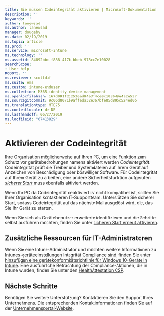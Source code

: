 ```yaml
---
title: Sie müssen Codeintegrität aktivieren | Microsoft-Dokumentation
description: ''
keywords: ''
author: lenewsad
ms.author: lanewsad
manager: dougeby
ms.date: 02/19/2019
ms.topic: article
ms.prod: ''
ms.service: microsoft-intune
ms.technology: ''
ms.assetid: 84892bbc-f888-417b-bbeb-978cc7e10028
searchScope:
- User help
ROBOTS: ''
ms.reviewer: scottduf
ms.suite: ems
ms.custom: intune-enduser
ms.collection: M365-identity-device-management
ms.openlocfilehash: 167d091f212536ed94e3f4ce0c103649e4a2e537
ms.sourcegitcommit: 9c06d8071b9affeda32e367bfe85d89bc524ed0b
ms.translationtype: MTE75
ms.contentlocale: de-DE
ms.lasthandoff: 06/27/2019
ms.locfileid: "67413829"
---
```

# <a name="enable-code-integrity"></a>Aktivieren der Codeintegrität

Ihre Organisation möglicherweise auf Ihren PC, um eine Funktion zum Schutz vor gerätebedrohungen namens aktiviert werden *Codeintegrität*. Codeintegrität prüft die Treiber und Systemdateien auf Ihrem Gerät auf Anzeichen von Beschädigung oder böswilliger Software. Für Codeintegrität auf Ihrem Gerät zu arbeiten, eine andere Sicherheitsfunktion aufgerufen [ *sicherer Start* ](https://docs.microsoft.com/windows/security/information-protection/secure-the-windows-10-boot-process#secure-boot) muss ebenfalls aktiviert werden. 

Wenn Ihr PC da Codeintegrität deaktiviert ist nicht kompatibel ist, sollten Sie Ihrer Organisation kontaktieren IT-Supportteam. Unterstützen Sie sicherer Start, sodass Codeintegrität auf das nächste Mal ausgelöst wird, die, das Sie Ihr Gerät zu starten. 

Wenn Sie sich als Gerätebenutzer erweiterte identifizieren und die Schritte selbst ausführen möchten, finden Sie unter [sicheren Start erneut aktivieren](https://docs.microsoft.com/windows-hardware/manufacture/desktop/disabling-secure-boot#re-enable-secure-boot).

## <a name="additional-resources-for-it-administrators"></a>Zusätzliche Ressourcen für IT-Administratoren  
Wenn Sie eine Intune-Administrator und möchten weitere Informationen zu Intunes-geräteeinstellungen Integrität Compliance sind, finden Sie unter [hinzufügen eine gerätekonformitätsrichtlinie für Windows 10-Geräte in Intune](https://docs.microsoft.com/intune/compliance-policy-create-windows). Eine ausführliche Betrachtung der Compliance-Aktionen, die in Intune wurden, finden Sie unter den [HealthAttestation CSP](https://docs.microsoft.com/windows/client-management/mdm/healthattestation-csp#step-8-take-appropriate-policy-action-based-on-evaluation-results).  

## <a name="next-steps"></a>Nächste Schritte  
Benötigen Sie weitere Unterstützung? Kontaktieren Sie den Support Ihres Unternehmens. Die entsprechenden Kontaktinformationen finden Sie auf der [Unternehmensportal-Website](https://go.microsoft.com/fwlink/?linkid=2010980).
